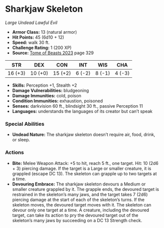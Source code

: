 # Sharkjaw Skeleton

*Large* *Undead* *Lawful Evil*

- **Armor Class:** 13 (natural armor)
- **Hit Points:** 45 (6d10 + 12)
- **Speed:** walk 30 ft.
- **Challenge Rating:** 1 (200 XP)
- **Source:** [Tome of Beasts 2023](https://koboldpress.com/kpstore/product/tome-of-beasts-1-2023-edition/) page 329

| STR | DEX | CON | INT | WIS | CHA |
| --- | --- | --- | --- | --- | --- |
| 16 (+3) | 10 (+0) | 15 (+2) | 6 (-2) | 8 (-1) | 4 (-3) |

- **Skills:** Perception +1, Stealth +2
- **Damage Vulnerabilities:** bludgeoning
- **Damage Immunities:** cold, poison
- **Condition Immunities:** exhaustion, poisoned
- **Senses:** darkvision 60 ft., blindsight 30 ft., passive Perception 11
- **Languages:** understands the languages of its creator but can’t speak
### Special Abilities
- **Undead Nature:** The sharkjaw skeleton doesn’t require air, food, drink, or sleep.
### Actions
- **Bite:** Melee Weapon Attack: +5 to hit, reach 5 ft., one target. Hit: 10 (2d6 + 3) piercing damage. If the target is a Large or smaller creature, it is grappled (escape DC 13). The skeleton can grapple up to two targets at a time.
- **Devouring Embrace:** The sharkjaw skeleton devours a Medium or smaller creature grappled by it. The grapple ends, the devoured target is restrained in the skeleton’s many jaws, and the target takes 7 (2d6) piercing damage at the start of each of the skeleton’s turns. If the skeleton moves, the devoured target moves with it. The skeleton can devour only one target at a time. A creature, including the devoured target, can take its action to pry the devoured target out of the skeleton’s many jaws by succeeding on a DC 13 Strength check.
